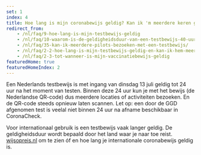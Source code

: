```yaml
---
set: 1
index: 4
title: Hoe lang is mijn coronabewijs geldig? Kan ik 'm meerdere keren gebruiken?	
redirect_from: 
    - /nl/faq/9-hoe-lang-is-mijn-testbewijs-geldig
    - /nl/faq/10-waarom-is-de-geldigheidsduur-van-een-testbewijs-40-uur
    - /nl/faq/35-kan-ik-meerdere-pilots-bezoeken-met-een-testbewijs/
    - /nl/faq/2-2-hoe-lang-is-mijn-testbewijs-geldig-en-kan-ik-hem-meerdere-keren-gebruiken
    - /nl/faq/2-3-tot-wanneer-is-mijn-vaccinatiebewijs-geldig
featuredHome: true
featuredHomeIndex: 2
---
```

Een Nederlands testbewijs is met ingang van dinsdag 13 juli geldig tot 24 uur na het moment van testen. Binnen deze 24 uur kun je met het bewijs (de Nederlandse QR-code) dus meerdere locaties of activiteiten bezoeken. En de QR-code steeds opnieuw laten scannen. Let op: een door de GGD afgenomen test is veelal niet binnen 24 uur na afname beschikbaar in CoronaCheck.

Voor internationaal gebruik is een testbewijs vaak langer geldig. De geldigheidsduur wordt bepaald door het land waar je naar toe reist. <a href="https://www.wijsopreis.nl" target="_blank" rel="noreferrer noopener">wijsopreis.nl</a> om te zien óf en hoe lang je internationale coronabewijs geldig is.
